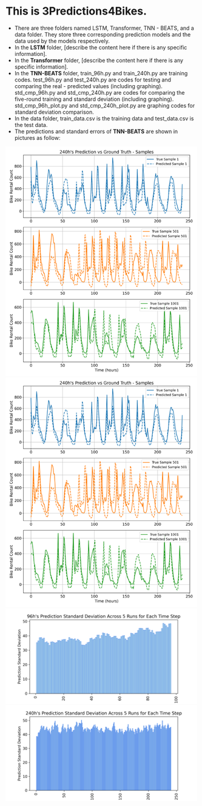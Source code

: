 # This is 3Predictions4Bikes.
- There are three folders named LSTM, Transformer, TNN - BEATS, and a data folder. They store three corresponding prediction models and the data used by the models respectively.
- In the **LSTM** folder, [describe the content here if there is any specific information].
- In the **Transformer** folder, [describe the content here if there is any specific information].
- In the **TNN-BEATS** folder, train_96h.py and train_240h.py are training codes. test_96h.py and test_240h.py are codes for testing and comparing the real - predicted values (including graphing). std_cmp_96h.py and std_cmp_240h.py are codes for comparing the five-round training and standard deviation (including graphing). std_cmp_96h_plot.py and std_cmp_240h_plot.py are graphing codes for standard deviation comparison.
- In the data folder, train_data.csv is the training data and test_data.csv is the test data.
- The predictions and standard errors of **TNN-BEATS** are shown in pictures as follow:

![240h_prediction_vs_ground_truth_samples_subplots](./images/240h_prediction_vs_ground_truth_samples_subplots.png)
![240h_prediction_vs_ground_truth_samples_subplots](./images/240h_prediction_vs_ground_truth_samples_subplots.png)
![prediction_std_per_time_step_96](./images/prediction_std_per_time_step_96.png)
![prediction_std_per_time_step_240](./images/prediction_std_per_time_step_240.png)

